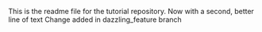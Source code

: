 This is the readme file for the tutorial 
repository.
Now with a second, better line of text 
Change added in dazzling_feature branch 